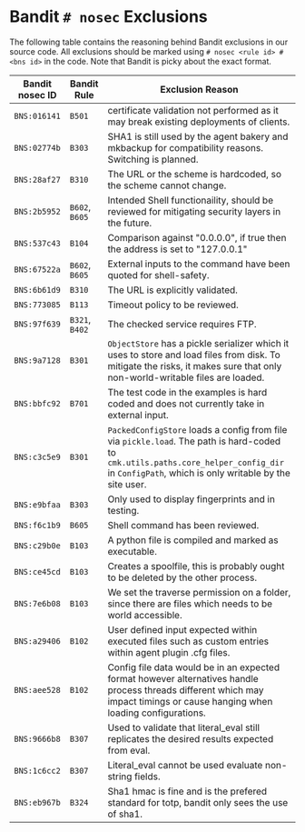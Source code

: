# Bandit `# nosec` Exclusions

The following table contains the reasoning behind Bandit exclusions in our source code.
All exclusions should be marked using `# nosec <rule id> # <bns id>` in the code.
Note that Bandit is picky about the exact format.

| Bandit nosec ID | Bandit Rule | Exclusion Reason |
| --- | --- | --- |
| `BNS:016141` | `B501` | certificate validation not performed as it may break existing deployments of clients. |
| `BNS:02774b` | `B303` | SHA1 is still used by the agent bakery and mkbackup for compatibility reasons. Switching is planned. |
| `BNS:28af27` | `B310` | The URL or the scheme is hardcoded, so the scheme cannot change. |
| `BNS:2b5952` | `B602`, `B605` | Intended Shell functionaility, should be reviewed for mitigating security layers in the future. |
| `BNS:537c43` | `B104` | Comparison against "0.0.0.0", if true then the address is set to "127.0.0.1" |
| `BNS:67522a` | `B602`, `B605` | External inputs to the command have been quoted for shell-safety. |
| `BNS:6b61d9` | `B310` | The URL is explicitly validated. |
| `BNS:773085` | `B113` | Timeout policy to be reviewed. |
| `BNS:97f639` | `B321`, `B402` | The checked service requires FTP. |
| `BNS:9a7128` | `B301` | `ObjectStore` has a pickle serializer which it uses to store and load files from disk. To mitigate the risks, it makes sure that only non-world-writable files are loaded. |
| `BNS:bbfc92` | `B701` | The test code in the examples is hard coded and does not currently take in external input. |
| `BNS:c3c5e9` | `B301` | `PackedConfigStore` loads a config from file via `pickle.load`. The path is hard-coded to `cmk.utils.paths.core_helper_config_dir` in `ConfigPath`, which is only writable by the site user. |
| `BNS:e9bfaa` | `B303` | Only used to display fingerprints and in testing. |
| `BNS:f6c1b9` | `B605` | Shell command has been reviewed. |
| `BNS:c29b0e` | `B103` | A python file is compiled and marked as executable. |
| `BNS:ce45cd` | `B103` | Creates a spoolfile, this is probably ought to be deleted by the other process. |
| `BNS:7e6b08` | `B103` | We set the traverse permission on a folder, since there are files which needs to be world accessible.|
| `BNS:a29406` | `B102` | User defined input expected within executed files such as custom entries within agent plugin .cfg files. |
| `BNS:aee528` | `B102` | Config file data would be in an expected format however alternatives handle process threads different which may impact timings or cause hanging when loading configurations. |
| `BNS:9666b8` | `B307` | Used to validate that literal_eval still replicates the desired results expected from eval. |
| `BNS:1c6cc2` | `B307` | Literal_eval cannot be used evaluate non-string fields. |
| `BNS:eb967b` | `B324` | Sha1 hmac is fine and is the prefered standard for totp, bandit only sees the use of sha1. |
